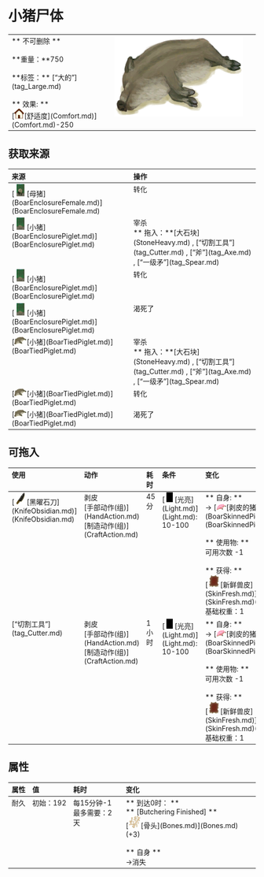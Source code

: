 # 小猪尸体  
>   
  
<table class="table table-bordered"><tbody><tr ><td  style="width:80%;text-align:left;vertical-align:top;" >** 不可删除 **<br><br>**重量：**750<br><br>**标签：**	[“大的”](tag_Large.md)<br><br>** 效果: **<br>[<div style="width:20px;display:inline-block;text-align:center"><img decoding="async" src="Sprite/Comfort.png" href="a.md" style="max-width:20px;max-height:20px;"></div>[舒适度](Comfort.md)](Comfort.md)-250</td><td  style="width:20%;text-align:left;vertical-align:top;" ><div style="width:300px;display:inline-block;text-align:center"><img decoding="async" src="Sprite/BoarPigletCarcass.png" href="a.md" style="max-width:300px;max-height:300px;"></div></td></tr></tbody></tbody></table>  
  
## 获取来源  
<table class="table table-bordered"><thead><tr ><th  style="text-align:left;vertical-align:top;" >来源</th><th  style="text-align:left;vertical-align:top;" >操作</th></tr></thead><tr ><td  style="text-align:left;vertical-align:top;" >[<div style="width:25px;display:inline-block;text-align:center"><img decoding="async" src="Sprite/BoarEnclosureFemale.png" href="a.md" style="max-width:25px;max-height:25px;"></div>[母猪](BoarEnclosureFemale.md)](BoarEnclosureFemale.md)</td><td  style="text-align:left;vertical-align:top;" >转化</td></tr><tr ><td  style="text-align:left;vertical-align:top;" >[<div style="width:25px;display:inline-block;text-align:center"><img decoding="async" src="Sprite/Piglet.png" href="a.md" style="max-width:25px;max-height:25px;"></div>[小猪](BoarEnclosurePiglet.md)](BoarEnclosurePiglet.md)</td><td  style="text-align:left;vertical-align:top;" >宰杀<br>** 拖入：**[大石块](StoneHeavy.md) , [“切割工具”](tag_Cutter.md) , [“斧”](tag_Axe.md) , [“一级矛”](tag_Spear.md)</td></tr><tr ><td  style="text-align:left;vertical-align:top;" >[<div style="width:25px;display:inline-block;text-align:center"><img decoding="async" src="Sprite/Piglet.png" href="a.md" style="max-width:25px;max-height:25px;"></div>[小猪](BoarEnclosurePiglet.md)](BoarEnclosurePiglet.md)</td><td  style="text-align:left;vertical-align:top;" >转化</td></tr><tr ><td  style="text-align:left;vertical-align:top;" >[<div style="width:25px;display:inline-block;text-align:center"><img decoding="async" src="Sprite/Piglet.png" href="a.md" style="max-width:25px;max-height:25px;"></div>[小猪](BoarEnclosurePiglet.md)](BoarEnclosurePiglet.md)</td><td  style="text-align:left;vertical-align:top;" >渴死了</td></tr><tr ><td  style="text-align:left;vertical-align:top;" >[<div style="width:25px;display:inline-block;text-align:center"><img decoding="async" src="Sprite/BoarPigletTied.png" href="a.md" style="max-width:25px;max-height:25px;"></div>[小猪](BoarTiedPiglet.md)](BoarTiedPiglet.md)</td><td  style="text-align:left;vertical-align:top;" >宰杀<br>** 拖入：**[大石块](StoneHeavy.md) , [“切割工具”](tag_Cutter.md) , [“斧”](tag_Axe.md) , [“一级矛”](tag_Spear.md)</td></tr><tr ><td  style="text-align:left;vertical-align:top;" >[<div style="width:25px;display:inline-block;text-align:center"><img decoding="async" src="Sprite/BoarPigletTied.png" href="a.md" style="max-width:25px;max-height:25px;"></div>[小猪](BoarTiedPiglet.md)](BoarTiedPiglet.md)</td><td  style="text-align:left;vertical-align:top;" >转化</td></tr><tr ><td  style="text-align:left;vertical-align:top;" >[<div style="width:25px;display:inline-block;text-align:center"><img decoding="async" src="Sprite/BoarPigletTied.png" href="a.md" style="max-width:25px;max-height:25px;"></div>[小猪](BoarTiedPiglet.md)](BoarTiedPiglet.md)</td><td  style="text-align:left;vertical-align:top;" >渴死了</td></tr></tbody></table>  
  
## 可拖入  
<table class="table table-bordered"><thead><tr ><th  style="text-align:left;vertical-align:top;" >使用</th><th  style="text-align:left;vertical-align:top;" >动作</th><th  style="text-align:left;vertical-align:top;" >耗时</th><th  style="text-align:left;vertical-align:top;" >条件</th><th  style="text-align:left;vertical-align:top;" >变化</th><th  style="text-align:left;vertical-align:top;" >玩家状态</th></tr></thead><tr ><td  style="text-align:left;vertical-align:top;" >[<div style="width:25px;display:inline-block;text-align:center"><img decoding="async" src="Sprite/ObsidianKnife.png" href="a.md" style="max-width:25px;max-height:25px;"></div>[黑曜石刀](KnifeObsidian.md)](KnifeObsidian.md)</td><td  style="text-align:left;vertical-align:top;" >剥皮<br>[手部动作(组)](HandAction.md)<br>[制造动作(组)](CraftAction.md)</td><td  style="text-align:left;vertical-align:top;" >45分</td><td  style="text-align:left;vertical-align:top;" >[<div style="width:20px;display:inline-block;text-align:center"><img decoding="async" src="Sprite/Darkness.png" href="a.md" style="max-width:20px;max-height:20px;"></div>[光亮](Light.md)](Light.md): 10-100</td><td  style="text-align:left;vertical-align:top;" >** 自身: **<br>→ [<div style="width:20px;display:inline-block;text-align:center"><img decoding="async" src="Sprite/BoarSkinnedPiglet.png" href="a.md" style="max-width:20px;max-height:20px;"></div>[剥皮的猪](BoarSkinnedPiglet.md)](BoarSkinnedPiglet.md)<br><br>** 使用物: **<br>可用次数  -1<br><br>** 获得: **<br>  [<div style="width:25px;display:inline-block;text-align:center"><img decoding="async" src="Sprite/HideRaw.png" href="a.md" style="max-width:25px;max-height:25px;"></div>[新鲜兽皮](SkinFresh.md)](SkinFresh.md)(+1)<br>基础权重：1</td><td  style="text-align:left;vertical-align:top;" >[<div style="width:20px;display:inline-block;text-align:center"><img decoding="async" src="Sprite/Dirt3.png" href="a.md" style="max-width:20px;max-height:20px;"></div>[污垢](Filth.md)](Filth.md)+15</td></tr><tr ><td  style="text-align:left;vertical-align:top;" >[“切割工具”](tag_Cutter.md)</td><td  style="text-align:left;vertical-align:top;" >剥皮<br>[手部动作(组)](HandAction.md)<br>[制造动作(组)](CraftAction.md)</td><td  style="text-align:left;vertical-align:top;" >1小时</td><td  style="text-align:left;vertical-align:top;" >[<div style="width:20px;display:inline-block;text-align:center"><img decoding="async" src="Sprite/Darkness.png" href="a.md" style="max-width:20px;max-height:20px;"></div>[光亮](Light.md)](Light.md): 10-100</td><td  style="text-align:left;vertical-align:top;" >** 自身: **<br>→ [<div style="width:20px;display:inline-block;text-align:center"><img decoding="async" src="Sprite/BoarSkinnedPiglet.png" href="a.md" style="max-width:20px;max-height:20px;"></div>[剥皮的猪](BoarSkinnedPiglet.md)](BoarSkinnedPiglet.md)<br><br>** 使用物: **<br>可用次数  -1<br><br>** 获得: **<br>  [<div style="width:25px;display:inline-block;text-align:center"><img decoding="async" src="Sprite/HideRaw.png" href="a.md" style="max-width:25px;max-height:25px;"></div>[新鲜兽皮](SkinFresh.md)](SkinFresh.md)(+1)<br>基础权重：1</td><td  style="text-align:left;vertical-align:top;" >[<div style="width:20px;display:inline-block;text-align:center"><img decoding="async" src="Sprite/Dirt3.png" href="a.md" style="max-width:20px;max-height:20px;"></div>[污垢](Filth.md)](Filth.md)+15</td></tr></tbody></table>  
  
## 属性   
<table class="table table-bordered"><thead><tr ><th  style="text-align:left;vertical-align:top;" >属性</th><th  style="text-align:left;vertical-align:top;" >值</th><th  style="text-align:left;vertical-align:top;" >耗时</th><th  style="text-align:left;vertical-align:top;" >变化</th></tr></thead><tr ><td  style="text-align:left;vertical-align:top;" >耐久</td><td  style="text-align:left;vertical-align:top;" >初始：192</td><td  style="text-align:left;vertical-align:top;" >每15分钟-1<br>最多需要：2天</td><td  style="text-align:left;vertical-align:top;" >** 到达0时： **<br>** [Butchering Finished]  **<br>  [<div style="width:25px;display:inline-block;text-align:center"><img decoding="async" src="Sprite/HumanBones.png" href="a.md" style="max-width:25px;max-height:25px;"></div>[骨头](Bones.md)](Bones.md)(+3)<br><br>** 自身 **<br>→消失</td></tr></tbody></table>  
  


<script>document.title="小猪尸体 - 卡牌生存百科 Card Survival Wiki";</script>